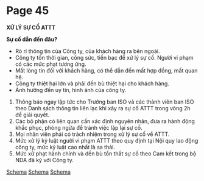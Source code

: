 # Page 45

**XỬ LÝ SỰ CỐ ATTT**

**Sự cố dẫn đến đâu?**

*   Rò rỉ thông tin của Công ty, của khách hàng ra bên ngoài.
*   Công ty tốn thời gian, công sức, tiền bạc để xử lý sự cố. Người vi phạm có các mức phạt tương ứng.
*   Mất lòng tin đối với khách hàng, có thể dẫn đến mất hợp đồng, mất quan hệ.
*   Công ty thiệt hại lớn và phải đền bù thiệt hại cho khách hàng.
*   Ảnh hưởng đến uy tín, hình ảnh của công ty.

1.  Thông báo ngay lập tức cho Trưởng ban ISO và các thành viên ban ISO theo Danh sách thông tin liên lạc khi xảy ra sự cố ATTT trong vòng 2h để giải quyết.
2.  Các bộ phận có liên quan cần xác định nguyên nhân, đưa ra hành động khắc phục, phòng ngừa để tránh việc lặp lại sự cố.
3.  Mọi nhân viên phải có trách nhiệm trong xử lý sự cố về ATTT.
4.  Mức xử lý kỷ luật người vi phạm ATTT theo quy định tại Nội quy lao động công ty, mức kỷ luật cao nhất là sa thải.
5.  Mức xử phạt hành chính và đền bù tổn thất sự cố theo Cam kết trong bộ NDA đã ký với Công ty.

[Schema](page_45_img_0.png)
[Schema](page_45_img_1.png)
[Schema](page_45_img_2.png)
